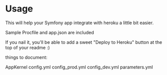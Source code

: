Usage
=====

This will help your Symfony app integrate with heroku a little bit easier.

Sample Procfile and app.json are included

If you nail it, you'll be able to add a sweet "Deploy to Heroku" button at the top of your readme :)

things to document:

AppKernel
config.yml
config_prod.yml
config_dev.yml
parameters.yml
